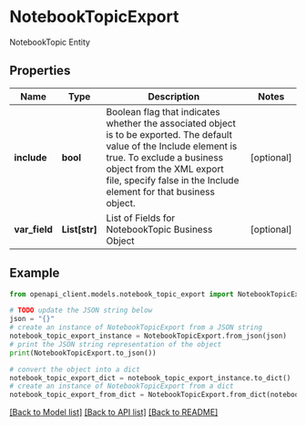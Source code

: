 # NotebookTopicExport

NotebookTopic Entity

## Properties

Name | Type | Description | Notes
------------ | ------------- | ------------- | -------------
**include** | **bool** | Boolean flag that indicates whether the associated object is to be exported. The default value of the Include element is true. To exclude a business object from the XML export file, specify false in the Include element for that business object. | [optional] 
**var_field** | **List[str]** | List of Fields for NotebookTopic Business Object | [optional] 

## Example

```python
from openapi_client.models.notebook_topic_export import NotebookTopicExport

# TODO update the JSON string below
json = "{}"
# create an instance of NotebookTopicExport from a JSON string
notebook_topic_export_instance = NotebookTopicExport.from_json(json)
# print the JSON string representation of the object
print(NotebookTopicExport.to_json())

# convert the object into a dict
notebook_topic_export_dict = notebook_topic_export_instance.to_dict()
# create an instance of NotebookTopicExport from a dict
notebook_topic_export_from_dict = NotebookTopicExport.from_dict(notebook_topic_export_dict)
```
[[Back to Model list]](../README.md#documentation-for-models) [[Back to API list]](../README.md#documentation-for-api-endpoints) [[Back to README]](../README.md)


